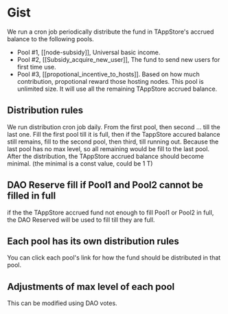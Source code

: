 # Gist

We run a cron job periodically distribute the fund in TAppStore's accrued balance to the following pools.
- Pool #1, [[node-subsidy]], Universal basic income. 
- Pool #2, [[Subsidy_acquire_new_user]], The fund to send new users for first time use.
- Pool #3, [[propotional_incentive_to_hosts]]. Based on how much contribution, propotional reward those hosting nodes. This pool is unlimited size. It will use all the remaining TAppStore accrued balance.

## Distribution rules
We run distribution cron job daily.
From the first pool, then second ... till the last one.
Fill the first pool till it is full, then if the TappStore accured balance still remains, fill to the second pool, then third, till running out. Because the last pool has no max level, so all remaining would be fill to the last pool. After the distribution, the TAppStore accrued balance should become minimal. (the minimal is a const value, could be 1 T)

## DAO Reserve fill if Pool1 and Pool2 cannot be filled in full
if the the TAppStore accrued fund not enough to fill Pool1 or Pool2 in full, the DAO Reserved will be used to fill till they are full.

## Each pool has its own distribution rules
You can click each pool's link for how the fund should be distributed in that pool.

## Adjustments of max level of each pool
This can be modified using DAO votes.

